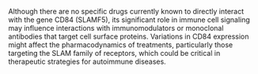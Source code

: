 Although there are no specific drugs currently known to directly interact with the gene CD84 (SLAMF5), its significant role in immune cell signaling may influence interactions with immunomodulators or monoclonal antibodies that target cell surface proteins. Variations in CD84 expression might affect the pharmacodynamics of treatments, particularly those targeting the SLAM family of receptors, which could be critical in therapeutic strategies for autoimmune diseases.